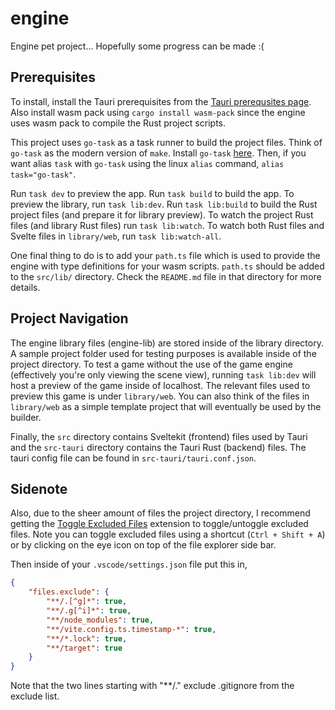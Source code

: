 # engine

Engine pet project... Hopefully some progress can be made :(

## Prerequisites 

To install, install the Tauri prerequisites from the [Tauri prerequsites page](https://tauri.app/v1/guides/getting-started/prerequisites/). Also install wasm pack using `cargo install wasm-pack` since the engine uses wasm pack to compile the Rust project scripts.

This project uses `go-task` as a task runner to build the project files. Think of `go-task` as the modern version of `make`. Install `go-task` [here](https://taskfile.dev/installation/). Then, if you want alias `task` with `go-task` using the linux `alias` command, `alias task="go-task"`.

Run `task dev` to preview the app. Run `task build` to build the app. To preview the library, run `task lib:dev`. Run `task lib:build` to build the Rust project files (and prepare it for library preview). To watch the project Rust files (and library Rust files) run `task lib:watch`. To watch both Rust files and Svelte files in `library/web`, run `task lib:watch-all`.

One final thing to do is to add your `path.ts` file which is used to provide the engine with type definitions for your wasm scripts. `path.ts` should be added to the `src/lib/` directory. Check the `README.md` file in that directory for more details.

## Project Navigation
The engine library files (engine-lib) are stored inside of the library directory. A sample project folder used for testing purposes is available inside of the project directory. To test a game without the use of the game engine (effectively you're only viewing the scene view), running `task lib:dev` will host a preview of the game inside of localhost. The relevant files used to preview this game is under `library/web`. You can also think of the files in `library/web` as a simple template project that will eventually be used by the builder. 

Finally, the `src` directory contains Sveltekit (frontend) files used by Tauri and the `src-tauri` directory contains the Tauri Rust (backend) files. The tauri config file can be found in `src-tauri/tauri.conf.json`.

## Sidenote

Also, due to the sheer amount of files the project directory, I recommend getting the [Toggle Excluded Files](https://marketplace.visualstudio.com/items?itemName=amodio.toggle-excluded-files) extension to toggle/untoggle excluded files. Note you can toggle excluded files using a shortcut (`Ctrl + Shift + A`) or by clicking on the eye icon on top of the file explorer side bar. 

Then inside of your `.vscode/settings.json` file put this in,

```json
{
    "files.exclude": {
        "**/.[^g]*": true,
        "**/.g[^i]*": true,
        "**/node_modules": true,
        "**/vite.config.ts.timestamp-*": true,
        "**/*.lock": true,
        "**/target": true
    }
}
```

Note that the two lines starting with "**/." exclude .gitignore from the exclude list.